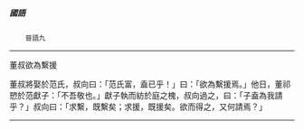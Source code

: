 

##### 國語
　　`晉語九`

* * *

董叔欲為繫援

董叔將娶於范氏，叔向曰：「范氏富，盍已乎！」曰：「欲為繫援焉。」他日，董祁愬於范獻子：「不吾敬也。」獻子執而紡於庭之槐，叔向過之，曰：「子盍為我請乎？」叔向曰：「求繫，既繫矣；求援，既援矣。欲而得之，又何請焉？」

* * *

